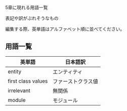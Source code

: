 5章に現れる用語一覧

表記や訳がぶれそうなもの

編集する際、英単語はアルファベット順に並べてください。

## 用語一覧

|英単語|日本語訳|
|--|--|
|entity|エンティティ|
|first class values|ファーストクラス値|
|irrelevant|無関係|
|module|モジュール|

